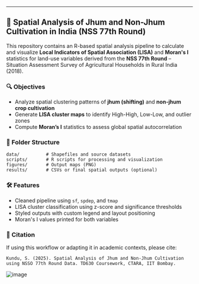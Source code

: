 

---

## 📌 Spatial Analysis of Jhum and Non-Jhum Cultivation in India (NSS 77th Round)

This repository contains an R-based spatial analysis pipeline to calculate and visualize **Local Indicators of Spatial Association (LISA)** and **Moran's I** statistics for land-use variables derived from the **NSS 77th Round** – Situation Assessment Survey of Agricultural Households in Rural India (2018).

### 🔍 Objectives
- Analyze spatial clustering patterns of **jhum (shifting)** and **non-jhum crop cultivation**
- Generate **LISA cluster maps** to identify High-High, Low-Low, and outlier zones
- Compute **Moran’s I** statistics to assess global spatial autocorrelation

### 📁 Folder Structure
```
data/          # Shapefiles and source datasets
scripts/       # R scripts for processing and visualization
figures/       # Output maps (PNG)
results/       # CSVs or final spatial outputs (optional)
```

### 🛠️ Features
- Cleaned pipeline using `sf`, `spdep`, and `tmap`
- LISA cluster classification using z-score and significance thresholds
- Styled outputs with custom legend and layout positioning
- Moran's I values printed for both variables

### 📜 Citation
If using this workflow or adapting it in academic contexts, please cite:

```
Kundu, S. (2025). Spatial Analysis of Jhum and Non-Jhum Cultivation using NSSO 77th Round Data. TD630 Coursework, CTARA, IIT Bombay.
```
![image](https://github.com/user-attachments/assets/e19dfce8-04da-482a-a84d-07e30ff2d4dc)

